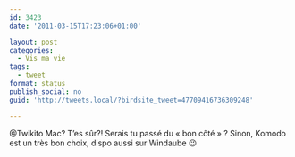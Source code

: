 ```yaml
---
id: 3423
date: '2011-03-15T17:23:06+01:00'

layout: post
categories:
  - Vis ma vie
tags:
  - tweet
format: status
publish_social: no
guid: 'http://tweets.local/?birdsite_tweet=47709416736309248'

---
```


@Twikito Mac? T’es sûr?! Serais tu passé du « bon côté » ? Sinon, Komodo est un très bon choix, dispo aussi sur Windaube 😉